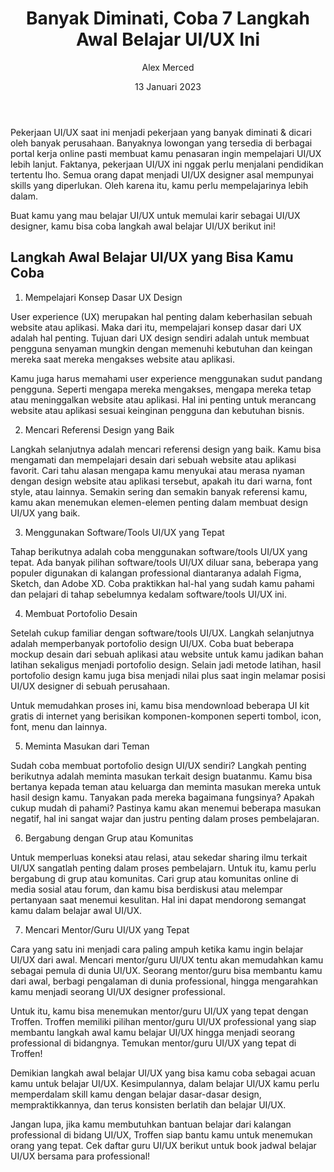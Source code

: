 ﻿---
title: "Banyak Diminati, Coba 7 Langkah Awal Belajar UI/UX Ini"
author: "Alex Merced"
metaDesc: "Langkah awal Belajar UI UX?"
date: "13 Januari 2023"
tags:
  - UI/UX
---

Pekerjaan UI/UX saat ini menjadi pekerjaan yang banyak diminati & dicari oleh banyak perusahaan. Banyaknya lowongan yang tersedia di berbagai portal kerja online pasti membuat kamu penasaran ingin mempelajari UI/UX lebih lanjut. Faktanya, pekerjaan UI/UX ini nggak perlu menjalani pendidikan tertentu lho. Semua orang dapat menjadi UI/UX designer asal mempunyai skills yang diperlukan. Oleh karena itu, kamu perlu mempelajarinya lebih dalam.

Buat kamu yang mau belajar UI/UX untuk memulai karir sebagai UI/UX designer, kamu bisa coba langkah awal belajar UI/UX berikut ini!

## Langkah Awal Belajar UI/UX yang Bisa Kamu Coba

1. Mempelajari Konsep Dasar UX Design

User experience (UX) merupakan hal penting dalam keberhasilan sebuah website atau aplikasi. Maka dari itu, mempelajari konsep dasar dari UX adalah hal penting. Tujuan dari UX design sendiri adalah untuk membuat pengguna senyaman mungkin dengan memenuhi kebutuhan dan keingan mereka saat mereka mengakses website atau aplikasi.

Kamu juga harus memahami user experience menggunakan sudut pandang pengguna. Seperti mengapa mereka mengakses, mengapa mereka tetap atau meninggalkan website atau aplikasi. Hal ini penting untuk merancang website atau aplikasi sesuai keinginan pengguna dan kebutuhan bisnis.

2. Mencari Referensi Design yang Baik

Langkah selanjutnya adalah mencari referensi design yang baik. Kamu bisa mengamati dan mempelajari desain dari sebuah website atau aplikasi favorit. Cari tahu alasan mengapa kamu menyukai atau merasa nyaman dengan design website atau aplikasi tersebut, apakah itu dari warna, font style, atau lainnya. Semakin sering dan semakin banyak referensi kamu, kamu akan menemukan elemen-elemen penting dalam membuat design UI/UX yang baik.

3. Menggunakan Software/Tools UI/UX yang Tepat

Tahap berikutnya adalah coba menggunakan software/tools UI/UX yang tepat. Ada banyak pilihan software/tools UI/UX diluar sana, beberapa yang populer digunakan di kalangan professional diantaranya adalah Figma, Sketch, dan Adobe XD. Coba praktikkan hal-hal yang sudah kamu pahami dan pelajari di tahap sebelumnya kedalam software/tools UI/UX ini.

4. Membuat Portofolio Desain

Setelah cukup familiar dengan software/tools UI/UX. Langkah selanjutnya adalah memperbanyak portofolio design UI/UX. Coba buat beberapa mockup desain dari sebuah aplikasi atau website untuk kamu jadikan bahan latihan sekaligus menjadi portofolio design. Selain jadi metode latihan, hasil portofolio design kamu juga bisa menjadi nilai plus saat ingin melamar posisi UI/UX designer di sebuah perusahaan.

Untuk memudahkan proses ini, kamu bisa mendownload beberapa UI kit gratis di internet yang berisikan komponen-komponen seperti tombol, icon, font, menu dan lainnya.

5. Meminta Masukan dari Teman

Sudah coba membuat portofolio design UI/UX sendiri? Langkah penting berikutnya adalah meminta masukan terkait design buatanmu. Kamu bisa bertanya kepada teman atau keluarga dan meminta masukan mereka untuk hasil design kamu. Tanyakan pada mereka bagaimana fungsinya? Apakah cukup mudah di pahami? Pastinya kamu akan menemui beberapa masukan negatif, hal ini sangat wajar dan justru penting dalam proses pembelajaran.

6. Bergabung dengan Grup atau Komunitas

Untuk memperluas koneksi atau relasi, atau sekedar sharing ilmu terkait UI/UX sangatlah penting dalam proses pembelajarn. Untuk itu, kamu perlu bergabung di grup atau komunitas. Cari grup atau komunitas online di media sosial atau forum, dan kamu bisa berdiskusi atau melempar pertanyaan saat menemui kesulitan. Hal ini dapat mendorong semangat kamu dalam belajar awal UI/UX.

7. Mencari Mentor/Guru UI/UX yang Tepat

Cara yang satu ini menjadi cara paling ampuh ketika kamu ingin belajar UI/UX dari awal. Mencari mentor/guru UI/UX tentu akan memudahkan kamu sebagai pemula di dunia UI/UX. Seorang mentor/guru bisa membantu kamu dari awal, berbagi pengalaman di dunia professional, hingga mengarahkan kamu menjadi seorang UI/UX designer professional.

Untuk itu, kamu bisa menemukan mentor/guru UI/UX yang tepat dengan Troffen. Troffen memiliki pilihan mentor/guru UI/UX professional yang siap membantu langkah awal kamu belajar UI/UX hingga menjadi seorang professional di bidangnya. Temukan mentor/guru UI/UX yang tepat di Troffen!

Demikian langkah awal belajar UI/UX yang bisa kamu coba sebagai acuan kamu untuk belajar UI/UX. Kesimpulannya, dalam belajar UI/UX kamu perlu memperdalam skill kamu dengan belajar dasar-dasar design, mempraktikkannya, dan terus konsisten berlatih dan belajar UI/UX.

Jangan lupa, jika kamu membutuhkan bantuan belajar dari kalangan professional di bidang UI/UX, Troffen siap bantu kamu untuk menemukan orang yang tepat. Cek daftar guru UI/UX berikut untuk book jadwal belajar UI/UX bersama para professional!
